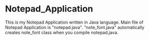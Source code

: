 # Notepad_Application
This is my Notepad Application written in Java language.
Main file of Notepad Application is "notepad.java".
"note_font.java" automatically creates note_font class when you compile notepad.java.
